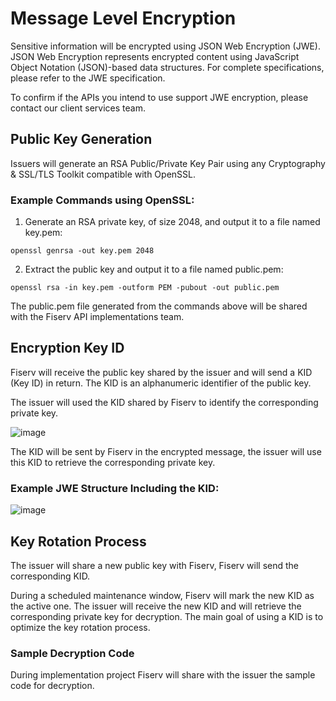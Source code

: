 # Message Level Encryption 

Sensitive information will be encrypted using JSON Web Encryption (JWE). JSON Web Encryption represents encrypted content using JavaScript Object Notation (JSON)-based data structures. For complete specifications, please refer to the JWE specification. 

To confirm if the APIs you intend to use support JWE encryption, please contact our client services team. 

## Public Key Generation

Issuers will generate an RSA Public/Private Key Pair using any Cryptography & SSL/TLS Toolkit compatible with OpenSSL. 

### Example Commands using OpenSSL:

1. Generate an RSA private key, of size 2048, and output it to a file named key.pem:

```
openssl genrsa -out key.pem 2048
```

2. Extract the public key and output it to a file named public.pem: 

```
openssl rsa -in key.pem -outform PEM -pubout -out public.pem
```

The public.pem file generated from the commands above will be shared with the Fiserv API implementations team. 

## Encryption Key ID

Fiserv will receive the public key shared by the issuer and will send a KID (Key ID) in return. The KID is an alphanumeric identifier of the public key.  

The issuer will used the KID shared by Fiserv to identify the corresponding private key. 

![image](https://github.com/user-attachments/assets/69ba85c2-c203-4040-b4c9-14cbeb8d0c5a)

The KID will be sent by Fiserv in the encrypted message, the issuer will use this KID to retrieve the corresponding private key. 

### Example JWE Structure Including the KID:

![image](https://github.com/user-attachments/assets/6d371ec9-e3fc-4c54-8e99-2f15c51f7c60)

## Key Rotation Process

The issuer will share a new public key with Fiserv, Fiserv will send the corresponding KID. 

During a scheduled maintenance window, Fiserv will mark the new KID as the active one. The issuer will receive the new KID and will retrieve the corresponding private key for decryption. The main goal of using a KID is to optimize the key rotation process. 

### Sample Decryption Code

During implementation project Fiserv will share with the issuer the sample code for decryption.
